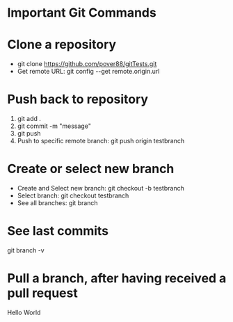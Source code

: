 # Important Git Commands

# Clone a repository
* git clone https://github.com/pover88/gitTests.git
* Get remote URL: git config --get remote.origin.url


# Push back to repository
1. git add .
2. git commit -m "message"
3. git push
4. Push to specific remote branch: git push origin testbranch

# Create or select new branch
* Create and Select new branch: git checkout -b testbranch
* Select branch: git checkout testbranch
* See all branches: git branch

# See last commits
git branch -v

# Pull a branch, after having received a pull request
Hello World